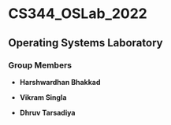 # CS344_OSLab_2022

## Operating Systems Laboratory

### Group Members

- **Harshwardhan Bhakkad&nbsp; &nbsp; &nbsp; &nbsp; &nbsp; &nbsp; &nbsp; &nbsp;**

- **Vikram Singla&nbsp; &nbsp; &nbsp; &nbsp; &nbsp; &nbsp;**

- **Dhruv Tarsadiya&nbsp; &nbsp; &nbsp;**
